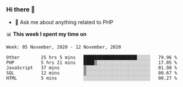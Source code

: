 ### Hi there 👋

<!--
**mustafaculban/mustafaculban** is a ✨ _special_ ✨ repository because its `README.md` (this file) appears on your GitHub profile.

Here are some ideas to get you started:

- 🌱 I’m currently learning ...
- 👯 I’m looking to collaborate on ...
- 🤔 I’m looking for help with ...
- 📫 How to reach me: ...
- 😄 Pronouns: ...
- ⚡ Fun fact: ...

-->
- 💬 Ask me about anything related to PHP


📊 **This week I spent my time on**
<!--START_SECTION:waka-->
```text
Week: 05 November, 2020 - 12 November, 2020

Other        25 hrs 5 mins   ████████████████████░░░░░   79.96 % 
PHP          5 hrs 21 mins   ████▒░░░░░░░░░░░░░░░░░░░░   17.05 % 
JavaScript   37 mins         ▒░░░░░░░░░░░░░░░░░░░░░░░░   01.98 % 
SQL          12 mins         ▒░░░░░░░░░░░░░░░░░░░░░░░░   00.67 % 
HTML         5 mins          ░░░░░░░░░░░░░░░░░░░░░░░░░   00.27 % 
```
<!--END_SECTION:waka-->
